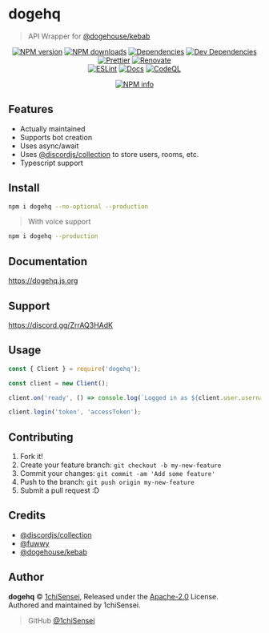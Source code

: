 # dogehq

> API Wrapper for [@dogehouse/kebab](https://npmjs.com/package/@dogehouse/kebab)

<div align="center">
	<p>
		<a href="https://www.npmjs.com/package/dogehq"><img src="https://img.shields.io/npm/v/dogehq.svg?maxAge=3600" alt="NPM version" /></a>
		<a href="https://www.npmjs.com/package/dogehq"><img src="https://img.shields.io/npm/dt/dogehq?maxAge=3600" alt="NPM downloads" /></a>
		<a href="https://david-dm.org"><img src="https://david-dm.org/DogeHQ/dogehq.svg" alt="Dependencies" /></a>
		<a href="https://david-dm.org"><img src="https://david-dm.org/DogeHQ/dogehq/dev-status.svg" alt="Dev Dependencies" /></a>
		<a href="https://prettier.io"><img src="https://img.shields.io/badge/code_style-prettier-ff69b4.svg" alt="Prettier" /></a>
		<a href="https://renovatebot.com"><img src="https://img.shields.io/badge/renovate-enabled-brightgreen.svg" alt="Renovate" /></a>
		<br />
		<a href="https://github.com/DogeHQ/dogehq"><img src="https://github.com/DogeHQ/dogehq/actions/workflows/lint.yml/badge.svg" alt="ESLint" /></a>
		<a href="https://github.com/DogeHQ/dogehq"><img src="https://github.com/DogeHQ/dogehq/actions/workflows/docs.yml/badge.svg" alt="Docs" /></a>
		<a href="https://github.com/DogeHQ/dogehq"><img src="https://github.com/DogeHQ/dogehq/actions/workflows/codeql-analysis.yml/badge.svg" alt="CodeQL" /></a>
	</p>
	<p>
		<a href="https://nodei.co/npm/dogehq/"><img src="https://nodei.co/npm/dogehq.png?downloads=true&stars=true" alt="NPM info" /></a>
	</p>
</div>

## Features

- Actually maintained
- Supports bot creation
- Uses async/await
- Uses [@discordjs/collection](https://npmjs.com/package/@discordjs/collection) to store users, rooms, etc.
- Typescript support

## Install

```bash
npm i dogehq --no-optional --production
```

> With voice support
```bash
npm i dogehq --production
```

## Documentation

https://dogehq.js.org

## Support

https://discord.gg/ZrrAQ3HAdK

## Usage

```js
const { Client } = require('dogehq');

const client = new Client();

client.on('ready', () => console.log(`Logged in as ${client.user.username} (${client.user.id}).`));

client.login('token', 'accessToken');
```

## Contributing

1. Fork it!
2. Create your feature branch: `git checkout -b my-new-feature`
3. Commit your changes: `git commit -am 'Add some feature'`
4. Push to the branch: `git push origin my-new-feature`
5. Submit a pull request :D

## Credits
- [@discordjs/collection](https://npmjs.com/package/@discordjs/collection)
- [@fuwwy](https://github.com/fuwwy)
- [@dogehouse/kebab](https://npmjs.com/package/@dogehouse/kebab)

## Author

**dogehq** © [1chiSensei](https://github.com/1chiSensei), Released under the [Apache-2.0](https://github.com/Shukaaku/dogehq/blob/main/LICENSE) License.<br>
Authored and maintained by 1chiSensei.

> GitHub [@1chiSensei](https://github.com/1chiSensei)
